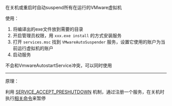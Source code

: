 在关机或重启时自动suspend所有在运行的VMware虚拟机

使用：
1. 将编译出的exe文件放到需要的目录
2. 开启管理员权限，用 `xxx.exe install` 的方式安装服务
3. 打开 `services.msc` 找到 `VMwareAutoSuspender` 服务，设置它使用的账户为当前运行虚拟机的账户
4. 启动服务

不会和VmwareAutostartService冲突，可以同时使用

----

原理：

利用 [SERVICE_ACCEPT_PRESHUTDOWN](https://www.coretechnologies.com/blog/windows-services/increase-shutdown-time/) 机制，通过注册一个服务，在关机时执行[相关命令](https://github.com/fatso83/vmware-auto-suspend/blob/master/SuspendRunningVMs.bat)来暂停